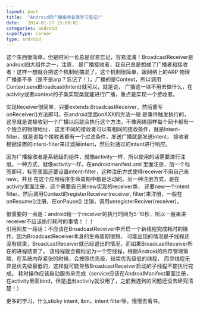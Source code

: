 ```yaml
---
layout: post
title:  "Android的广播接收者类学习笔记!"
date:   2014-01-27 15:00:01
categories: android
supertype: career
type: android
---
```

这个东西很简单，但是时间一长总是容易忘记，容易混淆！BroadcastReceiver是android四大组件之一，注意，
是广播接收者，我自己总是想成了广播者和接收者！这样一想就会把这个机制给搞混了。这个机制很简单，跟网络上的ARP
物理广播差不多（是不是arp？忘记了！）。广播的是Context，所以调用Context.sendBroadcast(Intent)就可以，就是说，
广播这一块不用去做什么，在activity或者context的子类实现类就能进行广播，重点是实现一个接收者。

实现Receiver很简单，只要extends BroadcastReceiver，然后重写onReceiver()方法即可。在android里面onXXX的方法一般
是事件触发执行的，这里就是说接收到一个广播以后就会执行这个方法。不像网络那样每个网卡都有一个独立的物理地址，
这里不同的接收者可以有相同的接收条件，就是Intent-filter，就是说每个接收者都有一个过滤条件，发送广播就是发送intent，
接收者根据设置的intent-filter来过滤掉intent，然后对通过的intent进行响应。

因为广播接收者是系统级的组件，就像activity一样，所以使用的话需要进行注册。一种方式，就像activity一样，在androidmanifest.xml
里面注册，加一个<Receiver>标签即可，标签里面还要设置intent-filter，这种注册方式使得receiver不用自己来new，并且
在这个应用程序生命周期中都是活动的。另一种注册方式，是在activity里面注册，这个需要自己来new实现的receiver类，
还要new一个intent filter，然后调用Context的registerReceiver(receiver, filter)来注册，一般在onResume()注册，在onPause()
注销，调用unregisterReciver(receiver)。

很重要的一点是：android给一个receiver的执行时间为5-10秒，所以一般来讲receiver不应该执行耗时的事情！！！  
引用网友一段话：不应该在BroadcastReceiver中开启一个新线程完成耗时的操作，因为BroadcastReceiver本身的生命周期很短，
可能出现的情况是子线程还没有结束，BroadcastReceiver就已经退出的情况，而如果BroadcastReceiver所在的进程结束了，
该线程就会被标记为一个空线程，根据Android的内存管理策略，在系统内存紧张的时候，会按照优先级，结束优先级低的线程，
而空线程无异是优先级最低的，这样就可能导致BroadcastReceiver启动的子线程不能执行完成。
耗时操作应该启动服务来完成（service应该在AndroidManifest里面注册，在activity里面bind，但是退出activity就没用了，之前我遇到的问题还没去研究清楚！）

更多的学习，什么sticky intent, lbm，intent filter等，慢慢去看书。